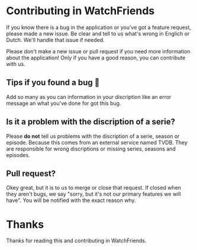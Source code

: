 # Contributing in WatchFriends

If you know there is a bug in the application or you've got a feature request, please made a new issue. Be clear and tell to us what's wrong in Englich or Dutch. We'll handle that issue if needed.

Please don't make a new issue or pull request if you need more information about the application! Only if you have a good reason, you can contribute with us.

## Tips if you found a bug :bug:

Add so many as you can information in your discription like an error message an what you've done for got this bug.

## Is it a problem with the discription of a serie? 

Please **do not** tell us problems with the discription of a serie, season or episode. Because this comes from an external service named TVDB. They are responsible for wrong discriptions or missing series, seasons and episodes.

## Pull request?

Okey great, but it is to us to merge or close that request. If closed when they aren't bugs, we say "sorry, but it's not our primary features we will have". You will be notified with the exact reason why.

# Thanks

Thanks for reading this and contributing in WatchFriends.
